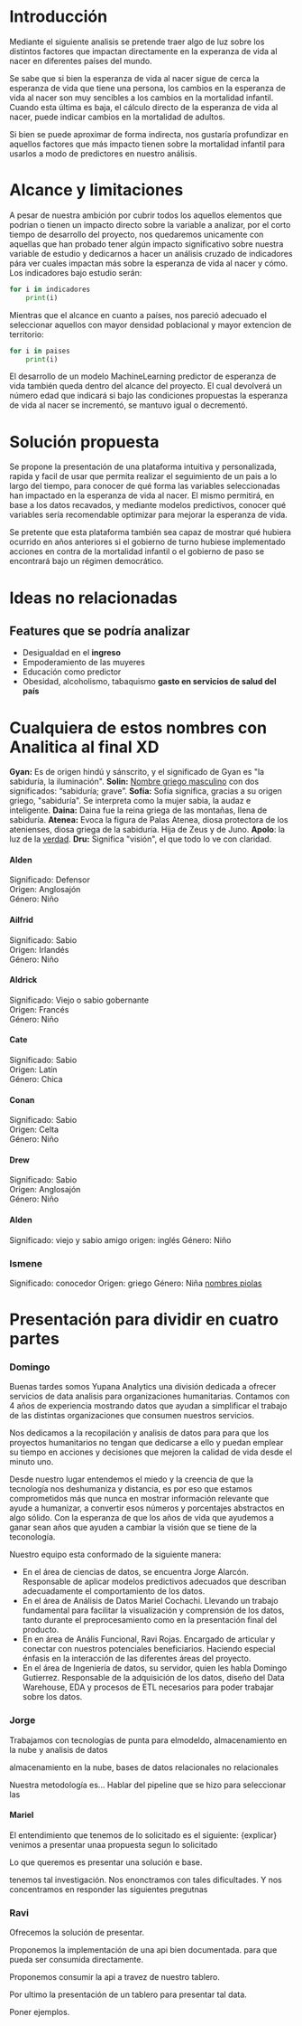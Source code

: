 # Introducción
Mediante el siguiente analisis se pretende traer algo de luz sobre los distintos factores que impactan directamente en la experanza de vida al nacer en diferentes países del mundo. 

Se sabe que si bien la esperanza de vida al nacer sigue de cerca la esperanza de vida que tiene una persona, los cambios en la esperanza de vida al nacer son muy sencibles a los cambios en la mortalidad infantil. Cuando esta última es baja, el cálculo directo de la esperanza de vida al nacer, puede indicar cambios en la mortalidad de adultos.

Si bien se puede aproximar de forma indirecta, nos gustaría profundizar en aquellos factores que más impacto tienen sobre la mortalidad infantil para usarlos a modo de predictores en nuestro análisis.

# Alcance y limitaciones
A pesar de nuestra ambición por cubrir todos los aquellos elementos que podrian o tienen un impacto directo sobre la variable a analizar, por el corto tiempo de desarrollo del proyecto, nos quedaremos unicamente con aquellas que han probado tener algún impacto significativo sobre nuestra variable de estudio y dedicarnos a hacer un análisis cruzado de indicadores pára ver cuales impactan más sobre la esperanza de vida al nacer y cómo. Los indicadores bajo estudio serán:

```py
for i in indicadores
    print(i)
```
Mientras que el alcance en cuanto a países, nos pareció adecuado el seleccionar aquellos con mayor densidad poblacional y mayor extencion de territorio:

```py
for i in paises
    print(i)
```
El desarrollo de un modelo MachineLearning predictor de esperanza de vida también queda dentro del alcance del proyecto. El cual devolverá un número edad que indicará si bajo las condiciones propuestas la esperanza de vida al nacer se incrementó, se mantuvo igual o decrementó.

# Solución propuesta
Se propone la presentación de una  plataforma intuitiva y personalizada, rapida y facil de usar que permita realizar el seguimiento de un pais a lo largo del tiempo, para conocer de qué forma las variables seleccionadas han impactado en la esperanza de vida al nacer. El mismo permitirá, en base a los datos recavados, y mediante modelos predictivos, conocer qué variables sería recomendable optimizar para mejorar la esperanza de vida.

Se pretente que esta plataforma también sea capaz de mostrar qué hubiera ocurrido en años anteriores si el gobierno de turno hubiese implementado acciones en contra de la mortalidad infantil o el gobierno de paso se encontrará bajo un régimen democrático.

# Ideas no relacionadas
## Features que se podría analizar
- Desigualdad en el **ingreso**
- Empoderamiento de las muyeres
- Educación como predictor
- Obesidad, alcoholismo, tabaquismo
**gasto en servicios de salud del país**

# Cualquiera de estos nombres con Analitica al final XD
**Gyan:** Es de origen hindú y sánscrito, y el significado de Gyan es "la sabiduría, la iluminación".
**Solin:** [Nombre griego masculino](https://www.todopapas.com/nombres/nombres-de-nino/nombres-de-origen-griego) con dos significados: “sabiduría; grave”.
**Sofía:** Sofía significa, gracias a su origen griego, "sabiduría". Se interpreta como la mujer sabia, la audaz e inteligente.
**Daina:** Daina fue la reina griega de las montañas, llena de sabiduría.
**Atenea:** Evoca la figura de Palas Atenea, diosa protectora de los atenienses, diosa griega de la sabiduría. Hija de Zeus y de Juno.
**Apolo**: la luz de la [verdad](https://es.wikipedia.org/wiki/Verdad "Verdad").
**Dru:** Significa "visión", el que todo lo ve con claridad.
#### Alden
Significado: Defensor  
Origen: Anglosajón  
Género: Niño
#### Ailfrid
Significado: Sabio  
Origen: Irlandés  
Género: Niño
#### Aldrick
Significado: Viejo o sabio gobernante  
Origen: Francés  
Género: Niño
#### Cate
Significado: Sabio  
Origen: Latín  
Género: Chica
#### Conan
Significado: Sabio  
Origen: Celta  
Género: Niño
#### Drew
Significado: Sabio  
Origen: Anglosajón  
Género: Niño
#### Alden
Significado: viejo y sabio amigo
origen: inglés
Género: Niño
### Ismene
Significado: conocedor
Origen: griego
Género: Niña
[nombres piolas](https://www.revistadelbebe.com/nombres-que-significan-sabio/)

# Presentación para dividir en cuatro partes

### Domingo

Buenas tardes somos Yupana Analytics una división dedicada a ofrecer servicios de data analisis para organizaciones humanitarias. Contamos con 4 años de experiencia mostrando datos que ayudan a simplificar el trabajo de las distintas organizaciones que consumen nuestros servicios.

Nos dedicamos a la recopilación y analisis de datos para para que los proyectos humanitarios no tengan que dedicarse a ello y puedan emplear su tiempo en acciones y decisiones que mejoren la calidad de vida desde el minuto uno.

Desde nuestro lugar entendemos el miedo y la creencia de que la tecnología nos deshumaniza y distancia, es por eso que estamos comprometidos más que nunca en mostrar información relevante que ayude a humanizar, a convertir esos números y porcentajes abstractos en algo sólido. Con la esperanza de que los años de vida que ayudemos a ganar sean años que ayuden a cambiar la visión que se tiene de la teconología.

Nuestro equipo esta conformado de la siguiente manera:
- En el área de ciencias de datos, se encuentra Jorge Alarcón. Responsable de aplicar modelos predictivos adecuados que describan adecuadamente el comportamiento de los datos.
- En el área de Análisis de Datos Mariel Cochachi. Llevando un trabajo fundamental para facilitar la visualización y comprensión de los datos, tanto durante el preprocesamiento como en la presentación final del producto.
- En en área de Anális Funcional, Ravi Rojas. Encargado de articular y conectar con nuestros potenciales beneficiarios. Haciendo especial énfasis en la interacción de las diferentes áreas del proyecto.
- En el área de Ingeniería de datos, su servidor, quien les habla Domingo Gutierrez. Responsable de la adquisición de los datos, diseño del Data Warehouse, EDA y procesos de ETL necesarios para poder trabajar sobre los datos.


### Jorge

Trabajamos con tecnologías de punta para elmodeldo, almacenamiento en la nube y analisis de datos 

almacenamiento en la nube, bases de datos relacionales no relacionales

Nuestra metodología es... Hablar del pipeline que se hizo para seleccionar las

#### Mariel
El entendimiento que tenemos de lo solicitado es el siguiente: {explicar}
venimos a presentar unaa propuesta segun lo solicitado

Lo que queremos es presentar una solución e base.

tenemos tal investigación. Nos enonctramos con tales dificultades. 
Y nos concentramos en responder las siguientes pregutnas


### Ravi

Ofrecemos la solución de presentar.

Proponemos la implementación de una api bien documentada. para que pueda ser consumida directamente.

Proponemos consumir la api a travez de nuestro tablero.

Por ultimo la presentación de un tablero para presentar tal data.

Poner ejemplos.